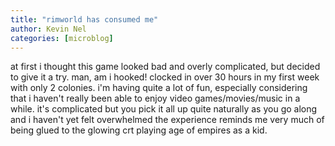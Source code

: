```yaml
---
title: "rimworld has consumed me"
author: Kevin Nel
categories: [microblog]
---
```


at first i thought this game looked bad and overly complicated, but decided to give it a try.
man, am i hooked!
clocked in over 30 hours in my first week with only 2 colonies.
i'm having quite a lot of fun, especially considering that i haven't really been able to enjoy video games/movies/music in a while.
it's complicated but you pick it all up quite naturally as you go along and i haven't yet felt overwhelmed
the experience reminds me very much of being glued to the glowing crt playing age of empires as a kid.
